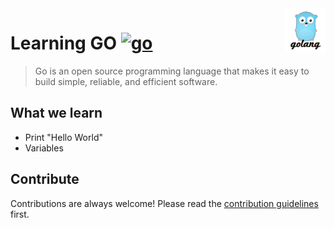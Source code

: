 <img src="golang.png" align="right" />

# Learning GO [![go](https://cdn.rawgit.com/sindresorhus/awesome/d7305f38d29fed78fa85652e3a63e154dd8e8829/media/badge.svg)](https://github.com/affankhan43/learn-python)
> Go is an open source programming language that makes it easy to build simple, reliable, and efficient software.

## What we learn 
- Print "Hello World"
- Variables

## Contribute

Contributions are always welcome!
Please read the [contribution guidelines](contributing.md) first.